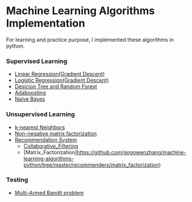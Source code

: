# Machine Learning Algorithms Implementation

For learning and practice purpose, I implemented these algorithms in python. 

### Supervised Learning
* [Linear Regression(Gradient Descent)](https://github.com/gogowenzhang/machine_learning_algorithm_python/tree/master/linear_regression)
* [Logistic Regression(Gradient Descent)](https://github.com/gogowenzhang/ml_algorithm_python/tree/master/logistic_regression)
* [Desicion Tree and Random Forest](https://github.com/gogowenzhang/ml_algorithm_python/tree/master/random_forest)
* [Adaboosting](https://github.com/gogowenzhang/ml_algorithm_python/tree/master/adaboost)
* [Naive Bayes](https://github.com/gogowenzhang/ml_algorithm_python/tree/master/naive_bayes)

### Unsupervised Learning
* [k-nearest Neighbors](https://github.com/gogowenzhang/ml_algorithm_python/tree/master/k_nearest_neighbors)
* [Non-negative matrix factorization](https://github.com/gogowenzhang/ml_algorithm_python/tree/master/NMF)
* [Recommendation System](https://github.com/gogowenzhang/ml_algorithm_python/tree/master/recommenders)
  * [Collaborative_Filtering](https://github.com/gogowenzhang/machine-learning-algorithms-python/tree/master/recommenders/collaborative_filtering)
  * [Matrix_Factorization]https://github.com/gogowenzhang/machine-learning-algorithms-python/tree/master/recommenders/matrix_factorization)

### Testing
* [Multi-Armed Bandit problem](https://github.com/gogowenzhang/ml_algorithm_python/tree/master/mult_armed_bandit)






